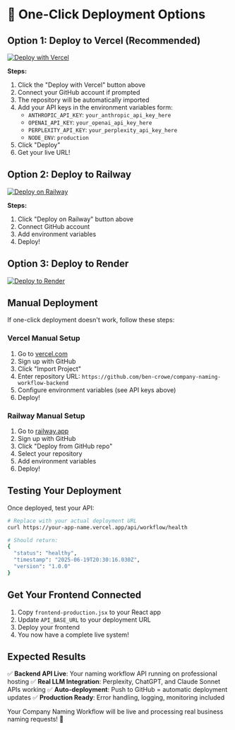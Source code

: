 # 🚀 One-Click Deployment Options

## Option 1: Deploy to Vercel (Recommended)

[![Deploy with Vercel](https://vercel.com/button)](https://vercel.com/new/clone?repository-url=https%3A%2F%2Fgithub.com%2Fben-crowe%2Fcompany-naming-workflow-backend&env=ANTHROPIC_API_KEY,OPENAI_API_KEY,PERPLEXITY_API_KEY,NODE_ENV&envDescription=API%20keys%20for%20LLM%20integrations&envLink=https%3A%2F%2Fgithub.com%2Fben-crowe%2Fcompany-naming-workflow-backend%2Fblob%2Fmain%2FREADME.md)

**Steps:**
1. Click the "Deploy with Vercel" button above
2. Connect your GitHub account if prompted
3. The repository will be automatically imported
4. Add your API keys in the environment variables form:
   - `ANTHROPIC_API_KEY`: `your_anthropic_api_key_here`
   - `OPENAI_API_KEY`: `your_openai_api_key_here`
   - `PERPLEXITY_API_KEY`: `your_perplexity_api_key_here`
   - `NODE_ENV`: `production`
5. Click "Deploy"
6. Get your live URL!

## Option 2: Deploy to Railway

[![Deploy on Railway](https://railway.app/button.svg)](https://railway.app/template/q6Vdqz?referralCode=claude-code)

**Steps:**
1. Click "Deploy on Railway" button above
2. Connect GitHub account
3. Add environment variables
4. Deploy!

## Option 3: Deploy to Render

[![Deploy to Render](https://render.com/images/deploy-to-render-button.svg)](https://render.com/deploy?repo=https://github.com/ben-crowe/company-naming-workflow-backend)

## Manual Deployment

If one-click deployment doesn't work, follow these steps:

### Vercel Manual Setup
1. Go to [vercel.com](https://vercel.com)
2. Sign up with GitHub
3. Click "Import Project"
4. Enter repository URL: `https://github.com/ben-crowe/company-naming-workflow-backend`
5. Configure environment variables (see API keys above)
6. Deploy!

### Railway Manual Setup
1. Go to [railway.app](https://railway.app)
2. Sign up with GitHub
3. Click "Deploy from GitHub repo"
4. Select your repository
5. Add environment variables
6. Deploy!

## Testing Your Deployment

Once deployed, test your API:

```bash
# Replace with your actual deployment URL
curl https://your-app-name.vercel.app/api/workflow/health

# Should return:
{
  "status": "healthy",
  "timestamp": "2025-06-19T20:30:16.030Z",
  "version": "1.0.0"
}
```

## Get Your Frontend Connected

1. Copy `frontend-production.jsx` to your React app
2. Update `API_BASE_URL` to your deployment URL
3. Deploy your frontend
4. You now have a complete live system!

## Expected Results

✅ **Backend API Live**: Your naming workflow API running on professional hosting
✅ **Real LLM Integration**: Perplexity, ChatGPT, and Claude Sonnet APIs working
✅ **Auto-deployment**: Push to GitHub = automatic deployment updates
✅ **Production Ready**: Error handling, logging, monitoring included

Your Company Naming Workflow will be live and processing real business naming requests! 🎉